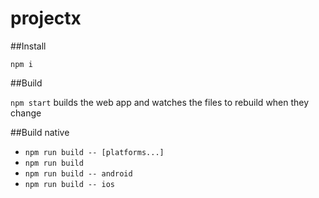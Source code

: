 projectx
===

##Install

`npm i`

##Build

`npm start` builds the web app and watches the files to rebuild when they change

##Build native

- `npm run build -- [platforms...]`
- `npm run build`
- `npm run build -- android`
- `npm run build -- ios`